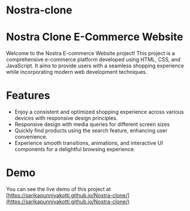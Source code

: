 # Nostra-clone
# Nostra Clone E-Commerce Website
Welcome to the Nostra E-commerce Website project! This project is a comprehensive e-commerce platform developed using HTML, CSS, and JavaScript. It aims to provide users with a seamless shopping experience while incorporating modern web development techniques.
# Features
- Enjoy a consistent and optimized shopping experience across various devices with responsive design principles.
- Responsive design with media queries for different screen sizes
- Quickly find products using the search feature, enhancing user convenience.
- Experience smooth transitions, animations, and interactive UI components for a delightful browsing experience.
# Demo
You can see the live demo of this project at [https://sarikapunniyakotti.github.io/Nostra-clone/](https://sarikapunniyakotti.github.io/Nostra-clone/)
